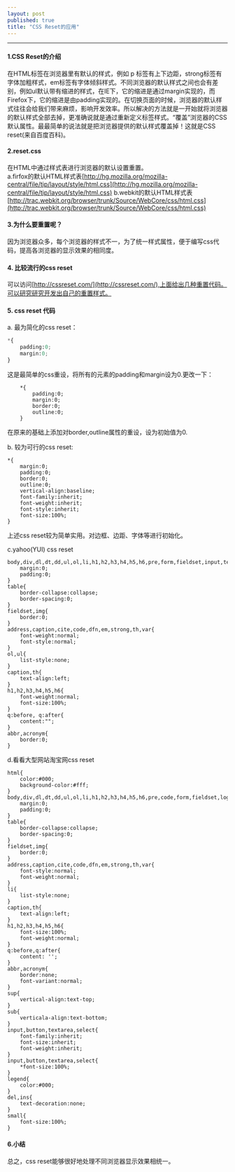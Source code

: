 ```yaml
---
layout: post
published: true
title: "CSS Reset的应用"
---
```


-----------------------------------------------------------

#### 1.CSS Reset的介绍
在HTML标签在浏览器里有默认的样式，例如 p 标签有上下边距，strong标签有字体加粗样式，em标签有字体倾斜样式。不同浏览器的默认样式之间也会有差别，例如ul默认带有缩进的样式，在IE下，它的缩进是通过margin实现的，而Firefox下，它的缩进是由padding实现的。在切换页面的时候，浏览器的默认样式往往会给我们带来麻烦，影响开发效率。所以解决的方法就是一开始就将浏览器的默认样式全部去掉，更准确说就是通过重新定义标签样式。“覆盖”浏览器的CSS默认属性。最最简单的说法就是把浏览器提供的默认样式覆盖掉！这就是CSS reset(来自百度百科)。

#### 2.reset.css
在HTML中通过样式表进行浏览器的默认设置重置。    
a.firfox的默认HTML样式表[http://hg.mozilla.org/mozilla-central/file/tip/layout/style/html.css](http://hg.mozilla.org/mozilla-central/file/tip/layout/style/html.css)
b.webkit的默认HTML样式表[http://trac.webkit.org/browser/trunk/Source/WebCore/css/html.css](http://trac.webkit.org/browser/trunk/Source/WebCore/css/html.css)

#### 3.为什么要重置呢？
因为浏览器众多，每个浏览器的样式不一，为了统一样式属性，便于编写css代码，提高各浏览器的显示效果的相同度。   

#### 4. 比较流行的css reset
可以访问[http://cssreset.com/](http://cssreset.com/),上面给出几种重置代码。可以研究研究开发出自己的重置样式。

#### 5. css reset 代码
a. 最为简化的css reset：
```python
*{
	padding:0;
	margin:0;
}
```
这是最简单的css重设，将所有的元素的padding和margin设为0.更改一下：
```
    *{
	    padding:0;
	    margin:0;
	    border:0;
	    outline:0;
    }
```
在原来的基础上添加对border,outline属性的重设，设为初始值为0.

b. 较为可行的css reset:
```
*{
    margin:0;
    padding:0;
    border:0;
    outline:0;
    vertical-align:baseline;
    font-family:inherit;
    font-weight:inherit;
    font-style:inherit;
    font-size:100%;
}
```
上述css reset较为简单实用。对边框、边距、字体等进行初始化。

c.yahoo(YUI) css reset
```
body,div,dl,dt,dd,ul,ol,li,h1,h2,h3,h4,h5,h6,pre,form,fieldset,input,textarea,p,blockquote,th,td{
    margin:0;
    padding:0;
}
table{
    border-collapse:collapse;
    border-spacing:0;
}
fieldset,img{
    border:0;
}
address,caption,cite,code,dfn,em,strong,th,var{
    font-weight:normal;
    font-style:normal;
}
ol,ul{
    list-style:none;
}
caption,th{
    text-align:left;
}
h1,h2,h3,h4,h5,h6{
    font-weight:normal;
    font-size:100%;
}
q:before, q:after{
    content:"";
}
abbr,acronym{
    border:0;
}
```

d.看看大型网站淘宝网css reset
```
html{
    color:#000;
    background-color:#fff;
}
body,div,dl,dt,dd,ul,ol,li,h1,h2,h3,h4,h5,h6,pre,code,form,fieldset,logend,input,button,textarea,p,blockquote,th,td{
    margin:0;
    padding:0;
}
table{
    border-collapse:collapse;
    border-spacing:0;
}
fieldset,img{
    border:0;
}
address,caption,cite,code,dfn,em,strong,th,var{
    font-style:normal;
    font-weight:normal;
}
li{
    list-style:none;
}
caption,th{
    text-align:left;
}
h1,h2,h3,h4,h5,h6{
    font-size:100%;
    font-weight:normal;
}
q:before,q:after{
    content: '';
}
abbr,acronym{
    border:none;
    font-variant:normal;
}
sup{
    vertical-align:text-top;
}
sub{
    verticala-align:text-bottom;
}
input,button,textarea,select{
    font-family:inherit;
    font-size:inherit;
    font-weight:inherit;
}
input,button,textarea,select{
    *font-size:100%;
}
legend{
    color:#000;
}
del,ins{
    text-decoration:none;
}
small{
    font-size:100%;
}
```

#### 6.小结
总之，css reset能够很好地处理不同浏览器显示效果相统一。
